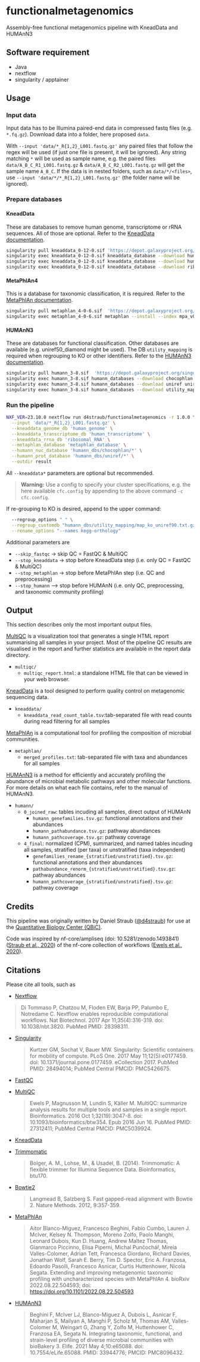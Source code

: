# functionalmetagenomics

Assembly-free functional metagenomics pipeline with KneadData and HUMAnN3

## Software requirement

- Java
- nextflow
- singularity / apptainer

## Usage

### Input data

Input data has to be Illumina paired-end data in compressed fastq files (e.g. `*.fq.gz`).
Download data into a folder, here proposed `data`.

With `--input 'data/*_R{1,2}_L001.fastq.gz'` any paired files that follow the regex will be used (if just one file is present, it will be ignored). Any string matching `*` will be used as sample name, e.g. the paired files `data/A_B_C_R1_L001.fastq.gz` & `data/A_B_C_R2_L001.fastq.gz` will get the sample name `A_B_C`.
If the data is in nested folders, such as `data/*/<files>`, use `--input 'data/*/*_R{1,2}_L001.fastq.gz'` (the folder name will be ignored).

### Prepare databases

#### KneadData

These are databases to remove human genome, transcriptome or rRNA sequences. All of those are optional.
Refer to the [KneadData documentation](https://huttenhower.sph.harvard.edu/kneaddata/).

```bash
singularity pull kneaddata_0-12-0.sif 'https://depot.galaxyproject.org/singularity/kneaddata:0.12.0--pyhdfd78af_1'
singularity exec kneaddata_0-12-0.sif kneaddata_database --download human_genome bowtie2 human_genome
singularity exec kneaddata_0-12-0.sif kneaddata_database --download human_transcriptome bowtie2 human_transcriptome
singularity exec kneaddata_0-12-0.sif kneaddata_database --download ribosomal_RNA bowtie2 ribosomal_RNA
```

#### MetaPhlAn4

This is a database for taxonomic classification, it is required.
Refer to the [MetaPhlAn documentation](https://huttenhower.sph.harvard.edu/metaphlan/).

```bash
singularity pull metaphlan_4-0-6.sif  'https://depot.galaxyproject.org/singularity/metaphlan:4.0.6--pyhca03a8a_0'
singularity exec metaphlan_4-0-6.sif metaphlan --install --index mpa_vOct22_CHOCOPhlAnSGB_202212 --bowtie2db metaphlan_database
```

#### HUMAnN3

These are databases for functional classification. Other databases are available (e.g. uniref50_diamond might be used).
The DB `utility_mapping` is required when regrouping to KO or other identifiers.
Refer to the [HUMAnN3 documentation](https://huttenhower.sph.harvard.edu/humann/).

```bash
singularity pull humann_3-8.sif  'https://depot.galaxyproject.org/singularity/humann:3.8--pyh7cba7a3_0'
singularity exec humann_3-8.sif humann_databases --download chocophlan full humann_dbs --update-config no
singularity exec humann_3-8.sif humann_databases --download uniref uniref90_diamond humann_dbs --update-config no
singularity exec humann_3-8.sif humann_databases --download utility_mapping full humann_dbs --update-config no
```

### Run the pipeline

```bash
NXF_VER=23.10.0 nextflow run d4straub/functionalmetagenomics -r 1.0.0 \
  --input 'data/*_R{1,2}_L001.fastq.gz' \
  --kneaddata_genome_db 'human_genome' \
  --kneaddata_transcriptome_db 'human_transcriptome' \
  --kneaddata_rrna_db 'ribosomal_RNA' \
  --metaphlan_database 'metaphlan_database' \
  --humann_nuc_database 'humann_dbs/chocophlan/*' \
  --humann_prot_database 'humann_dbs/uniref/*' \
  --outdir result
```

All `--kneaddata*` parameters are optional but recommended.

> **Warning:**
> Use a config to specify your cluster specifications, e.g. the here available `cfc.config` by appending to the above command `-c cfc.config`.

If re-grouping to KO is desired, append to the upper command:

```bash
  --regroup_options " " \
  --regroup_customdb "humann_dbs/utility_mapping/map_ko_uniref90.txt.gz" \
  --rename_options "--names kegg-orthology"
```

Additional parameters are
- `--skip_fastqc` -> skip QC = FastQC & MultiQC
- `--stop_kneaddata` -> stop before KneadData step (i.e. only QC = FastQC & MultiQC)
- `--stop_metaphlan` -> stop before MetaPhlAn step (i.e. QC and preprocessing)
- `--stop_humann` --> stop before HUMAnN (i.e. only QC, preprocessing, and taxonomic community profiling)

## Output

This section describes only the most important output files.

[MultiQC](http://multiqc.info) is a visualization tool that generates a single HTML report summarising all samples in your project. Most of the pipeline QC results are visualised in the report and further statistics are available in the report data directory.

- `multiqc/`
  - `multiqc_report.html`: a standalone HTML file that can be viewed in your web browser.

[KneadData](https://huttenhower.sph.harvard.edu/kneaddata/) is a tool designed to perform quality control on metagenomic sequencing data.

- `kneaddata/`
  - `kneaddata_read_count_table.tsv`:tab-separated file with read counts during read filtering for all samples
 
[MetaPhlAn](https://huttenhower.sph.harvard.edu/metaphlan/) is a computational tool for profiling the composition of microbial communities.

- `metaphlan/`
  - `merged_profiles.txt`: tab-separated file with taxa and abundances for all samples

[HUMAnN3](https://huttenhower.sph.harvard.edu/humann/) is a method for efficiently and accurately profiling the abundance of microbial metabolic pathways and other molecular functions. For more details on what each file contains, refer to the manual of HUMAnN3.

- `humann/`
  - `0_joined_raw`: tables incuding all samples, direct output of HUMAnN
    - `humann_genefamilies.tsv.gz`: functional annotations and their abundances
    - `humann_pathabundance.tsv.gz`: pathway abundances
    - `humann_pathcoverage.tsv.gz`: pathway coverage
  - `4_final`: normalized (CPM), summarized, and named tables incuding all samples, stratified (per taxa) or unstratified (taxa independent)
    - `genefamilies_rename_{stratified/unstratified}.tsv.gz`: functional annotations and their abundances
    - `pathabundance_renorm_{stratified/unstratified}.tsv.gz`: pathway abundances
    - `humann_pathcoverage_{stratified/unstratified}.tsv.gz`: pathway coverage

## Credits

This pipeline was originally written by Daniel Straub ([@d4straub](https://github.com/d4straub)) for use at the [Quantitative Biology Center (QBiC)](http://www.qbic.life).

Code was inspired by nf-core/ampliseq (doi: 10.5281/zenodo.1493841) ([Straub et al., 2020](https://doi.org/10.3389/fmicb.2020.550420)) of the nf-core collection of workflows ([Ewels et al., 2020](https://dx.doi.org/10.1038/s41587-020-0439-x)).

## Citations

Please cite all tools, such as

- [Nextflow](https://pubmed.ncbi.nlm.nih.gov/28398311/)
> Di Tommaso P, Chatzou M, Floden EW, Barja PP, Palumbo E, Notredame C. Nextflow enables reproducible computational workflows. Nat Biotechnol. 2017 Apr 11;35(4):316-319. doi: 10.1038/nbt.3820. PubMed PMID: 28398311.

- [Singularity](https://pubmed.ncbi.nlm.nih.gov/28494014/)
  > Kurtzer GM, Sochat V, Bauer MW. Singularity: Scientific containers for mobility of compute. PLoS One. 2017 May 11;12(5):e0177459. doi: 10.1371/journal.pone.0177459. eCollection 2017. PubMed PMID: 28494014; PubMed Central PMCID: PMC5426675.

- [FastQC](https://www.bioinformatics.babraham.ac.uk/projects/fastqc/)

- [MultiQC](https://pubmed.ncbi.nlm.nih.gov/27312411/)
  > Ewels P, Magnusson M, Lundin S, Käller M. MultiQC: summarize analysis results for multiple tools and samples in a single report. Bioinformatics. 2016 Oct 1;32(19):3047-8. doi: 10.1093/bioinformatics/btw354. Epub 2016 Jun 16. PubMed PMID: 27312411; PubMed Central PMCID: PMC5039924.

- [KneadData](https://huttenhower.sph.harvard.edu/kneaddata/)

- [Trimmomatic](http://www.usadellab.org/cms/?page=trimmomatic)
  > Bolger, A. M., Lohse, M., & Usadel, B. (2014). Trimmomatic: A flexible trimmer for Illumina Sequence Data. Bioinformatics, btu170.

- [Bowtie2](https://bowtie-bio.sourceforge.net/bowtie2/faq.shtml)
  > Langmead B, Salzberg S. Fast gapped-read alignment with Bowtie 2. Nature Methods. 2012, 9:357-359.

- [MetaPhlAn](https://huttenhower.sph.harvard.edu/metaphlan/)
  > Aitor Blanco-Miguez, Francesco Beghini, Fabio Cumbo, Lauren J. McIver, Kelsey N. Thompson, Moreno Zolfo, Paolo Manghi, Leonard Dubois, Kun D. Huang, Andrew Maltez Thomas, Gianmarco Piccinno, Elisa Piperni, Michal Punčochář, Mireia Valles-Colomer, Adrian Tett, Francesca Giordano, Richard Davies, Jonathan Wolf, Sarah E. Berry, Tim D. Spector, Eric A. Franzosa, Edoardo Pasolli, Francesco Asnicar, Curtis Huttenhower, Nicola Segata. Extending and improving metagenomic taxonomic profiling with uncharacterized species with MetaPhlAn 4. bioRxiv 2022.08.22.504593; doi: https://doi.org/10.1101/2022.08.22.504593 

- [HUMAnN3](https://huttenhower.sph.harvard.edu/humann/)
  > Beghini F, McIver LJ, Blanco-Míguez A, Dubois L, Asnicar F, Maharjan S, Mailyan A, Manghi P, Scholz M, Thomas AM, Valles-Colomer M, Weingart G, Zhang Y, Zolfo M, Huttenhower C, Franzosa EA, Segata N. Integrating taxonomic, functional, and strain-level profiling of diverse microbial communities with bioBakery 3. Elife. 2021 May 4;10:e65088. doi: 10.7554/eLife.65088. PMID: 33944776; PMCID: PMC8096432.
